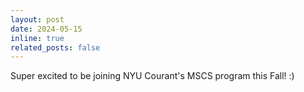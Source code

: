 ```yaml
---
layout: post
date: 2024-05-15 
inline: true
related_posts: false
---
```


Super excited to be joining NYU Courant's MSCS program this Fall! :)
